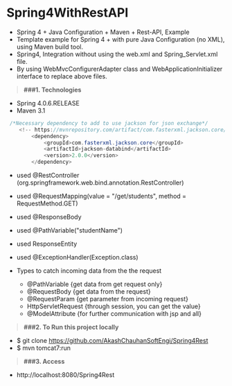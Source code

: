 # Spring4WithRestAPI

* Spring 4 + Java Configuration + Maven + Rest-API, Example
* Template example for Spring 4 + with pure Java Configuration (no XML), using Maven build tool.
* Spring4, Integration without using the web.xml and Spring_Servlet.xml file. 
* By using WebMvcConfigurerAdapter class and WebApplicationInitializer interface to replace above files.

> **###1. Technologies**
* Spring 4.0.6.RELEASE
* Maven 3.1
```java
 /*Necessary dependency to add to use jackson for json exchange*/
    <!-- https://mvnrepository.com/artifact/com.fasterxml.jackson.core/jackson-databind -->
		<dependency>
			<groupId>com.fasterxml.jackson.core</groupId>
			<artifactId>jackson-databind</artifactId>
			<version>2.0.0</version>
		</dependency>
```
* used @RestController (org.springframework.web.bind.annotation.RestController)
* used @RequestMapping(value = "/get/students", method = RequestMethod.GET)
* used @ResponseBody
* used @PathVariable("studentName") 
* used ResponseEntity<String>
* used @ExceptionHandler(Exception.class)

* Types to catch incoming data from the the request
  - @PathVariable {get data from get request only}
  - @RequestBody {get data from the request}
  - @RequestParam {get parameter from incoming request}
  - HttpServletRequest {through session, you can get the value}
  - @ModelAttribute {for further communication with jsp and all}

> **###2. To Run this project locally**
* $ git clone https://github.com/AkashChauhanSoftEngi/Spring4Rest
* $ mvn tomcat7:run

> **###3.  Access** 
* http://localhost:8080/Spring4Rest
